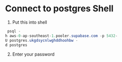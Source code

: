 # Connect to postgres Shell

1. Put this into shell

```java
 psql -
h aws-0-ap-southeast-1.pooler.supabase.com -p 5432-
U postgres.ukgdsycnlwghddhoohbw -
d postgres
```

2. Enter your password

